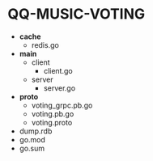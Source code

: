 # QQ-MUSIC-VOTING
- **cache**
  - redis.go
- **main**
  - client
    - client.go
  - server
    - server.go
- **proto**
  - voting_grpc.pb.go
  - voting.pb.go
  - voting.proto
- dump.rdb
- go.mod
- go.sum
